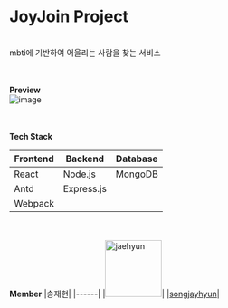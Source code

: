 <h1><b>JoyJoin Project</b></h1>
<br>
</hr>
mbti에 기반하여 어울리는 사람을 찾는 서비스
</br></br></br>


<b>Preview</b>
<br>
![image](https://user-images.githubusercontent.com/62232660/124357134-e0188900-dc54-11eb-837e-968193ad7376.png)
</br></br></br>

<b>Tech Stack</b>

|Frontend|Backend|Database|
|------|---|---|
|React|Node.js|MongoDB|
|Antd|Express.js| |
|Webpack| | |

</br></br>
<b>Member</b>
|송재현|
|------|
|<img src="https://avatars.githubusercontent.com/u/62232660?v=4" alt="jaehyun" width="100" height="100" style="max-width:100%;">|
|<a href="">songjayhyun</a>|
